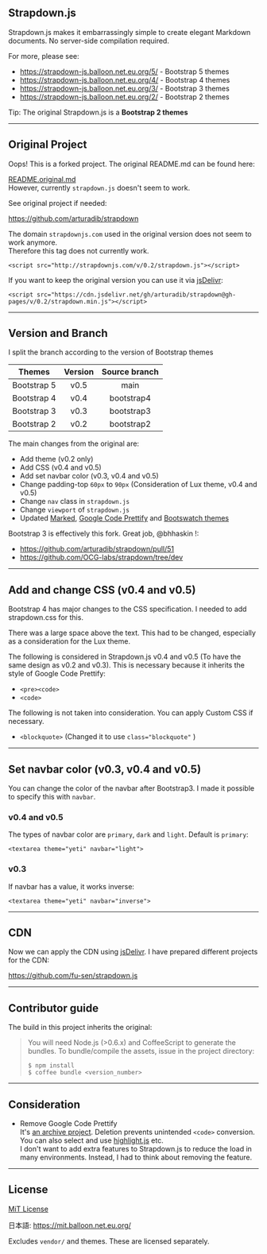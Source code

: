 ## Strapdown.js

Strapdown.js makes it embarrassingly simple to create elegant Markdown documents. No server-side compilation required. 

For more, please see:

- https://strapdown-js.balloon.net.eu.org/5/ - Bootstrap 5 themes
- https://strapdown-js.balloon.net.eu.org/4/ - Bootstrap 4 themes
- https://strapdown-js.balloon.net.eu.org/3/ - Bootstrap 3 themes
- https://strapdown-js.balloon.net.eu.org/2/ - Bootstrap 2 themes

Tip: The original Strapdown.js is a **Bootstrap 2 themes**

___

## Original Project

Oops! This is a forked project. The original README.md can be found here:

[README.original.md](https://github.com/fu-sen/strapdown/blob/main/README.original.md)\
However, currently `strapdown.js` doesn't seem to work.

See original project if needed:

<https://github.com/arturadib/strapdown>

The domain `strapdownjs.com` used in the original version does not seem to work anymore.\
Therefore this tag does not currently work.

```
<script src="http://strapdownjs.com/v/0.2/strapdown.js"></script>
```

If you want to keep the original version you can use it via [jsDelivr](https://www.jsdelivr.com/):

```
<script src="https://cdn.jsdelivr.net/gh/arturadib/strapdown@gh-pages/v/0.2/strapdown.min.js"></script>
```

___

## Version and Branch

I split the branch according to the version of Bootstrap themes

|Themes     |Version|Source branch|
|-----------|:-----:|:-----------:|
|Bootstrap 5| v0.5  | main        |
|Bootstrap 4| v0.4  | bootstrap4  |
|Bootstrap 3| v0.3  | bootstrap3  |
|Bootstrap 2| v0.2  | bootstrap2  |

The main changes from the original are:

- Add theme (v0.2 only)
- Add CSS (v0.4 and v0.5)
- Add set navbar color (v0.3, v0.4 and v0.5)
- Change padding-top `60px` to `90px` (Consideration of Lux theme, v0.4 and v0.5)
- Change `nav` class in `strapdown.js`
- Change `viewport` of `strapdown.js`
- Updated [Marked](https://github.com/markedjs/marked), [Google Code Prettify](https://github.com/googlearchive/code-prettify) and [Bootswatch themes](https://bootswatch.com/)

Bootstrap 3 is effectively this fork. Great job, @bhhaskin !:

- <https://github.com/arturadib/strapdown/pull/51>
- <https://github.com/OCG-labs/strapdown/tree/dev>

___

## Add and change CSS (v0.4 and v0.5)

Bootstrap 4 has major changes to the CSS specification. I needed to add strapdown.css for this.

There was a large space above the text. This had to be changed, especially as a consideration for the Lux theme.

The following is considered in Strapdown.js v0.4 and v0.5 (To have the same design as v0.2 and v0.3). This is necessary because it inherits the style of Google Code Prettify:

- `<pre><code>`
- `<code>`

The following is not taken into consideration. You can apply Custom CSS if necessary.

- `<blockquote>` (Changed it to use `class="blockquote"` )

___

## Set navbar color (v0.3, v0.4 and v0.5)

You can change the color of the navbar after Bootstrap3. I made it possible to specify this with `navbar`.

### v0.4 and v0.5

The types of navbar color are `primary`, `dark` and `light`. Default is `primary`:
```
<textarea theme="yeti" navbar="light">
```

### v0.3

If navbar has a value, it works inverse:

```
<textarea theme="yeti" navbar="inverse">
```

___

## CDN

Now we can apply the CDN using [jsDelivr](https://www.jsdelivr.com/). I have prepared different projects for the CDN:

<https://github.com/fu-sen/strapdown.js>

___

## Contributor guide

The build in this project inherits the original:

> You will need Node.js (>0.6.x) and CoffeeScript to generate the bundles. To bundle/compile the assets, issue in the project directory:
> 
> ```
> $ npm install
> $ coffee bundle <version_number>
> ```

___

## Consideration

- Remove Google Code Prettify  
It's [an archive project](https://github.com/googlearchive/code-prettify). Deletion prevents unintended `<code>` conversion. You can also select and use [highlight.js](https://github.com/highlightjs/highlight.js) etc.  
I don't want to add extra features to Strapdown.js to reduce the load in many environments. Instead, I had to think about removing the feature.

___

## License

[MiT License](https://github.com/fu-sen/strapdown/blob/main/LICENSE)

日本語: <https://mit.balloon.net.eu.org/>

Excludes `vendor/` and themes. These are licensed separately.
